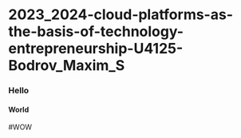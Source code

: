 # 2023_2024-cloud-platforms-as-the-basis-of-technology-entrepreneurship-U4125-Bodrov_Maxim_S

### Hello
#### World
#WOW

